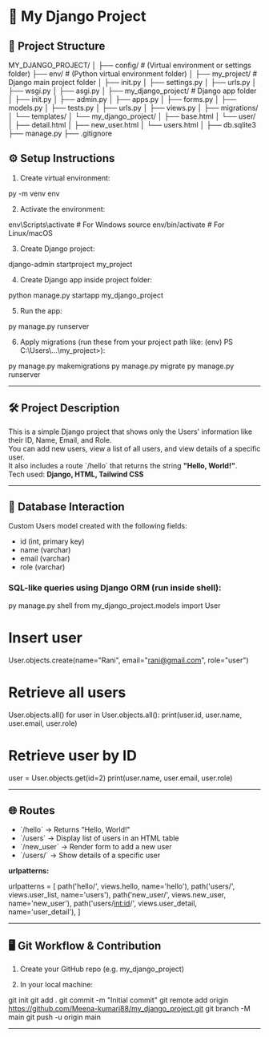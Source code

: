 # 📝 My Django Project

## 📁 Project Structure

MY_DJANGO_PROJECT/
│
├── config/ # (Virtual environment or settings folder)
├── env/ # (Python virtual environment folder)
│
├── my_project/ # Django main project folder
│ ├── init.py
│ ├── settings.py
│ ├── urls.py
│ ├── wsgi.py
│ ├── asgi.py
│
├── my_django_project/ # Django app folder
│ ├── init.py
│ ├── admin.py
│ ├── apps.py
│ ├── forms.py
│ ├── models.py
│ ├── tests.py
│ ├── urls.py
│ ├── views.py
│ ├── migrations/
│ └── templates/
│ └── my_django_project/
│ ├── base.html
│ └── user/
│ ├── detail.html
│ ├── new_user.html
│ └── users.html
│
├── db.sqlite3
├── manage.py
├── .gitignore

## ⚙️ Setup Instructions

1. Create virtual environment:

py -m venv env


2. Activate the environment:

env\\Scripts\\activate     # For Windows
source env/bin/activate    # For Linux/macOS


3. Create Django project:

django-admin startproject my_project


4. Create Django app inside project folder:

python manage.py startapp my_django_project


5. Run the app:

py manage.py runserver

6. Apply migrations (run these from your project path like: (env) PS C:\\Users\\...\\my_project>):

py manage.py makemigrations
py manage.py migrate
py manage.py runserver


---

## 🛠️ Project Description

This is a simple Django project that shows only the Users' information like their ID, Name, Email, and Role.  
You can add new users, view a list of all users, and view details of a specific user.  
It also includes a route \`/hello\` that returns the string **"Hello, World!"**.  
Tech used: **Django, HTML, Tailwind CSS**

---

## 💾 Database Interaction

Custom Users model created with the following fields:
- id (int, primary key)
- name (varchar)
- email (varchar)
- role (varchar)

### SQL-like queries using Django ORM (run inside shell):


py manage.py shell
from my_django_project.models import User

# Insert user
User.objects.create(name="Rani", email="rani@gmail.com", role="user")

# Retrieve all users
User.objects.all()
for user in User.objects.all():
    print(user.id, user.name, user.email, user.role)

# Retrieve user by ID
user = User.objects.get(id=2)
print(user.name, user.email, user.role)


---

## 🌐 Routes

- \`/hello\` → Returns "Hello, World!"
- \`/users\` → Display list of users in an HTML table
- \`/new_user\` → Render form to add a new user
- \`/users/<id>\` → Show details of a specific user

**urlpatterns:**

urlpatterns = [
    path('hello/', views.hello, name='hello'),
    path('users/', views.user_list, name='users'),
    path('new_user/', views.new_user, name='new_user'),
    path('users/<int:id>/', views.user_detail, name='user_detail'),
]


---

## 🖥️ Git Workflow & Contribution

1. Create your GitHub repo (e.g. my_django_project)

2. In your local machine:


git init
git add .
git commit -m "Initial commit"
git remote add origin https://github.com/Meena-kumari88/my_django_project.git
git branch -M main
git push -u origin main


---


